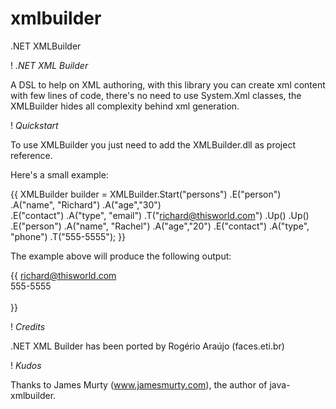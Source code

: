 xmlbuilder
==========

.NET XMLBuilder

! *.NET XML Builder*

A DSL to help on XML authoring, with this library you can create xml content with few lines of code, there's no need to use System.Xml classes, the XMLBuilder hides all complexity behind xml generation.

! *Quickstart*

To use XMLBuilder you just need to add the XMLBuilder.dll as project reference.

Here's a small example:

{{
XMLBuilder builder = XMLBuilder.Start("persons")
    .E("person")
        .A("name", "Richard")
        .A("age","30")                    
        .E("contact")
            .A("type", "email")
            .T("richard@thisworld.com")
        .Up()
    .Up()
    .E("person")
        .A("name", "Rachel")
        .A("age","20")
        .E("contact")
            .A("type", "phone")
            .T("555-5555");
}}

The example above will produce the following output:

{{
    <?xml version="1.0" encoding="UTF-8"?>
    <persons>
        <person name="Richard" age="30">
               <contact type="email">richard@thisworld.com</contact>
        </person>       
        <person name="Rachel" age="20">
               <contact type="phone">555-5555</contact>
        </person>       
    </persons>   
}}

! *Credits*

.NET XML Builder has been ported by Rogério Araújo (faces.eti.br)

! *Kudos*

Thanks to James Murty (www.jamesmurty.com), the author of java-xmlbuilder.
